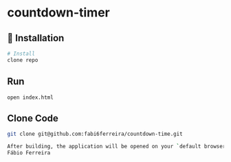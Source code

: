 # countdown-timer

## 💽 Installation

```bash
# Install
clone repo
```
## Run
`open index.html`

## Clone Code

```bash
git clone git@github.com:fabi6ferreira/countdown-time.git
```

```bash
After building, the application will be opened on your `default browser`.
Fábio Ferreira
```
